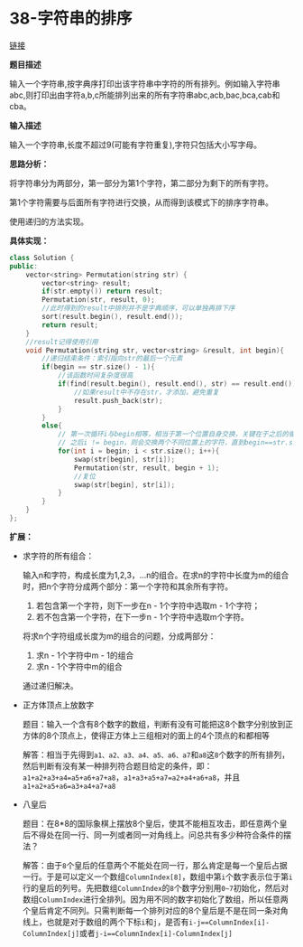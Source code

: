 # 38-字符串的排序

[链接](https://www.nowcoder.com/practice/fe6b651b66ae47d7acce78ffdd9a96c7?tpId=13&tqId=11180&tPage=2&rp=1&ru=%2Fta%2Fcoding-interviews&qru=%2Fta%2Fcoding-interviews%2Fquestion-ranking)

**题目描述**

输入一个字符串,按字典序打印出该字符串中字符的所有排列。例如输入字符串abc,则打印出由字符a,b,c所能排列出来的所有字符串abc,acb,bac,bca,cab和cba。

**输入描述**

输入一个字符串,长度不超过9(可能有字符重复),字符只包括大小写字母。

**思路分析：**

将字符串分为两部分，第一部分为第1个字符，第二部分为剩下的所有字符。

第1个字符需要与后面所有字符进行交换，从而得到该模式下的排序字符串。

使用递归的方法实现。

**具体实现：**

```c++
class Solution {
public:
    vector<string> Permutation(string str) {
        vector<string> result;
        if(str.empty()) return result;
        Permutation(str, result, 0);
        //此时得到的result中排列并不是字典顺序，可以单独再排下序
        sort(result.begin(), result.end());
        return result;
    }
    //result记得使用引用
    void Permutation(string str, vector<string> &result, int begin){
        //递归结束条件：索引指向str的最后一个元素
        if(begin == str.size() - 1){
            //该函数时间复杂度很高
            if(find(result.begin(), result.end(), str) == result.end()){
                //如果result中不存在str，才添加，避免重复
                result.push_back(str);
            }
        }
        else{
 			// 第一次循环i与begin相等，相当于第一个位置自身交换，关键在于之后的循环，
            // 之后i != begin，则会交换两个不同位置上的字符，直到begin==str.size()-1
            for(int i = begin; i < str.size(); i++){
                swap(str[begin], str[i]);
                Permutation(str, result, begin + 1);
                //复位
                swap(str[begin], str[i]);
            }
        }
    }
};
```

**扩展：**

- 求字符的所有组合：

  输入n和字符，构成长度为1,2,3，...n的组合。在求n的字符中长度为m的组合时，把n个字符分成两个部分：第一个字符和其余所有字符。

  1. 若包含第一个字符，则下一步在n - 1个字符中选取m - 1个字符；
  2. 若不包含第一个字符，在下一步n - 1个字符中选取m个字符。

  将求n个字符组成长度为m的组合的问题，分成两部分：

  1. 求n - 1个字符中m - 1的组合
  2. 求n - 1个字符中m的组合

  通过递归解决。
  
- 正方体顶点上放数字

  题目：输入一个含有8个数字的数组，判断有没有可能把这8个数字分别放到正方体的8个顶点上，使得正方体上三组相对的面上的4个顶点的和都相等

  解答：相当于先得到`a1、a2、a3、a4、a5、a6、a7`和`a8`这`8`个数字的所有排列，然后判断有没有某一种排列符合题目给定的条件，即：
  `a1+a2+a3+a4=a5+a6+a7+a8`，`a1+a3+a5+a7=a2+a4+a6+a8`，并且`a1+a2+a5+a6=a3+a4+a7+a8`

- 八皇后

  题目：在8*8的国际象棋上摆放8个皇后，使其不能相互攻击，即任意两个皇后不得处在同一行、同一列或者同一对角线上。问总共有多少种符合条件的摆法？

  解答：由于`8`个皇后的任意两个不能处在同一行，那么肯定是每一个皇后占据一行。于是可以定义一个数组`ColumnIndex[8]`，数组中第`i`个数字表示位于第`i`行的皇后的列号。先把数组`ColumnIndex`的`8`个数字分别用`0~7`初始化，然后对数组`ColumnIndex`进行全排列。因为用不同的数字初始化了数组，所以任意两个皇后肯定不同列。只需判断每一个排列对应的8个皇后是不是在同一条对角线上，也就是对于数组的两个下标`i`和`j`，是否有`i-j==ColumnIndex[i]-ColumnIndex[j]`或者`j-i==ColumnIndex[i]-ColumnIndex[j]`

